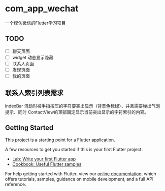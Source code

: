 # com_app_wechat

一个模仿微信的Flutter学习项目

## TODO

- [ ] 聊天页面
- [ ] widget 动态显示隐藏
- [ ] 联系人页面
- [ ] 发现页面
- [ ] 我的页面

## 联系人索引列表需求
indexBar 混动时被手指按压的字符要突出显示（背景色标绿）、并且需要弹出气泡提示、同时
ContactView的顶部固定显示当前突出显示的字符索引的内容。

## Getting Started

This project is a starting point for a Flutter application.

A few resources to get you started if this is your first Flutter project:

- [Lab: Write your first Flutter app](https://flutter.dev/docs/get-started/codelab)
- [Cookbook: Useful Flutter samples](https://flutter.dev/docs/cookbook)

For help getting started with Flutter, view our
[online documentation](https://flutter.dev/docs), which offers tutorials,
samples, guidance on mobile development, and a full API reference.
